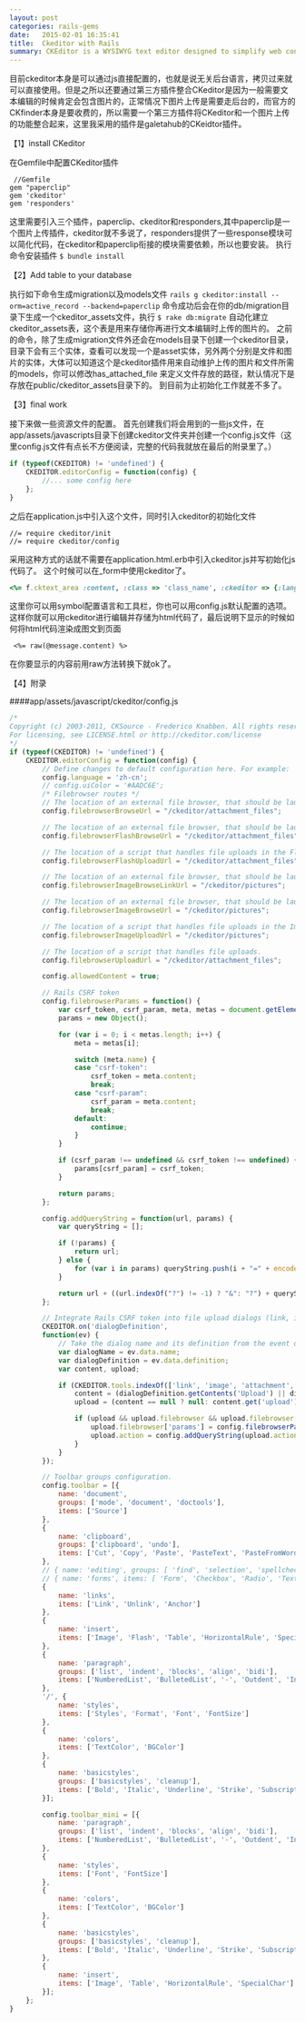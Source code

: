 ```yaml
---
layout: post
categories: rails-gems
date:   2015-02-01 16:35:41
title:  Ckeditor with Rails
summary: CKEditor is a WYSIWYG text editor designed to simplify web content creation. It brings common word processing features directly to your web pages. 
---
```

目前ckeditor本身是可以通过js直接配置的，也就是说无关后台语言，拷贝过来就可以直接使用。但是之所以还要通过第三方插件整合CKeditor是因为一般需要文本编辑的时候肯定会包含图片的，正常情况下图片上传是需要走后台的，而官方的CKfinder本身是要收费的，所以需要一个第三方插件将CKeditor和一个图片上传的功能整合起来，这里我采用的插件是galetahub的CKeidtor插件。

【1】install CKeditor

在Gemfile中配置CKeditor插件

	 //Gemfile
	gem "paperclip"
	gem 'ckeditor'
	gem 'responders'
这里需要引入三个插件，paperclip、ckeditor和responders,其中paperclip是一个图片上传插件，ckeditor就不多说了，responders提供了一些response模块可以简化代码，在ckeditor和paperclip衔接的模块需要依赖，所以也要安装。
执行命令安装插件
`$ bundle install`

【2】Add table to your database

执行如下命令生成migration以及models文件
`rails g ckeditor:install --orm=active_record --backend=paperclip`
命令成功后会在你的db/migration目录下生成一个ckeditor_assets文件，执行
`$ rake db:migrate`
		自动化建立ckeditor_assets表，这个表是用来存储你再进行文本编辑时上传的图片的。
		之前的命令，除了生成migration文件外还会在models目录下创建一个ckeditor目录，目录下会有三个实体，查看可以发现一个是asset实体，另外两个分别是文件和图片的实体，大体可以知道这个是ckeditor插件用来自动维护上传的图片和文件所需的models，你可以修改has_attached_file 来定义文件存放的路径，默认情况下是存放在public/ckeditor_assets目录下的。
到目前为止初始化工作就差不多了。

【3】final work

接下来做一些资源文件的配置。
首先创建我们将会用到的一些js文件，在app/assets/javascripts目录下创建ckeditor文件夹并创建一个config.js文件（这里config.js文件有点长不方便阅读，完整的代码我就放在最后的附录里了。）

```javascript
if (typeof(CKEDITOR) != 'undefined') {
    CKEDITOR.editorConfig = function(config) { 
		//... some config here
	};
}
```

之后在application.js中引入这个文件，同时引入ckeditor的初始化文件
```
//= require ckeditor/init
//= require ckeditor/config
```
采用这种方式的话就不需要在application.html.erb中引入ckeditor.js并写初始化js代码了。
这个时候可以在_form中使用ckeditor了。

```ruby
<%= f.cktext_area :content, :class => 'class_name', :ckeditor => {:language => 'zh-cn', :toolbar => 'Full' } 
```
这里你可以用symbol配置语言和工具栏，你也可以用config.js默认配置的选项。
这样你就可以用ckeditor进行编辑并存储为html代码了，最后说明下显示的时候如何将html代码渲染成图文到页面
```rails
 <%= raw(@message.content) %>
```
在你要显示的内容前用raw方法转换下就ok了。

【4】附录

####app/assets/javascript/ckeditor/config.js

```javascript
/*
Copyright (c) 2003-2011, CKSource - Frederico Knabben. All rights reserved.
For licensing, see LICENSE.html or http://ckeditor.com/license
*/
if (typeof(CKEDITOR) != 'undefined') {
    CKEDITOR.editorConfig = function(config) {
        // Define changes to default configuration here. For example:
        config.language = 'zh-cn';
        // config.uiColor = '#AADC6E';
        /* Filebrowser routes */
        // The location of an external file browser, that should be launched when "Browse Server" button is pressed.
        config.filebrowserBrowseUrl = "/ckeditor/attachment_files";

        // The location of an external file browser, that should be launched when "Browse Server" button is pressed in the Flash dialog.
        config.filebrowserFlashBrowseUrl = "/ckeditor/attachment_files";

        // The location of a script that handles file uploads in the Flash dialog.
        config.filebrowserFlashUploadUrl = "/ckeditor/attachment_files";

        // The location of an external file browser, that should be launched when "Browse Server" button is pressed in the Link tab of Image dialog.
        config.filebrowserImageBrowseLinkUrl = "/ckeditor/pictures";

        // The location of an external file browser, that should be launched when "Browse Server" button is pressed in the Image dialog.
        config.filebrowserImageBrowseUrl = "/ckeditor/pictures";

        // The location of a script that handles file uploads in the Image dialog.
        config.filebrowserImageUploadUrl = "/ckeditor/pictures";

        // The location of a script that handles file uploads.
        config.filebrowserUploadUrl = "/ckeditor/attachment_files";

        config.allowedContent = true;

        // Rails CSRF token
        config.filebrowserParams = function() {
            var csrf_token, csrf_param, meta, metas = document.getElementsByTagName('meta'),
            params = new Object();

            for (var i = 0; i < metas.length; i++) {
                meta = metas[i];

                switch (meta.name) {
                case "csrf-token":
                    csrf_token = meta.content;
                    break;
                case "csrf-param":
                    csrf_param = meta.content;
                    break;
                default:
                    continue;
                }
            }

            if (csrf_param !== undefined && csrf_token !== undefined) {
                params[csrf_param] = csrf_token;
            }

            return params;
        };

        config.addQueryString = function(url, params) {
            var queryString = [];

            if (!params) {
                return url;
            } else {
                for (var i in params) queryString.push(i + "=" + encodeURIComponent(params[i]));
            }

            return url + ((url.indexOf("?") != -1) ? "&": "?") + queryString.join("&");
        };

        // Integrate Rails CSRF token into file upload dialogs (link, image, attachment and flash)
        CKEDITOR.on('dialogDefinition',
        function(ev) {
            // Take the dialog name and its definition from the event data.
            var dialogName = ev.data.name;
            var dialogDefinition = ev.data.definition;
            var content, upload;

            if (CKEDITOR.tools.indexOf(['link', 'image', 'attachment', 'flash'], dialogName) > -1) {
                content = (dialogDefinition.getContents('Upload') || dialogDefinition.getContents('upload'));
                upload = (content == null ? null: content.get('upload'));

                if (upload && upload.filebrowser && upload.filebrowser['params'] === undefined) {
                    upload.filebrowser['params'] = config.filebrowserParams();
                    upload.action = config.addQueryString(upload.action, upload.filebrowser['params']);
                }
            }
        });

        // Toolbar groups configuration.
        config.toolbar = [{
            name: 'document',
            groups: ['mode', 'document', 'doctools'],
            items: ['Source']
        },
        {
            name: 'clipboard',
            groups: ['clipboard', 'undo'],
            items: ['Cut', 'Copy', 'Paste', 'PasteText', 'PasteFromWord', '-', 'Undo', 'Redo']
        },
        // { name: 'editing', groups: [ 'find', 'selection', 'spellchecker' ], items: [ 'Find', 'Replace', '-', 'SelectAll', '-', 'Scayt' ] },
        // { name: 'forms', items: [ 'Form', 'Checkbox', 'Radio', 'TextField', 'Textarea', 'Select', 'Button', 'ImageButton', 'HiddenField' ] },
        {
            name: 'links',
            items: ['Link', 'Unlink', 'Anchor']
        },
        {
            name: 'insert',
            items: ['Image', 'Flash', 'Table', 'HorizontalRule', 'SpecialChar']
        },
        {
            name: 'paragraph',
            groups: ['list', 'indent', 'blocks', 'align', 'bidi'],
            items: ['NumberedList', 'BulletedList', '-', 'Outdent', 'Indent', '-', 'Blockquote', 'CreateDiv', '-', 'JustifyLeft', 'JustifyCenter', 'JustifyRight', 'JustifyBlock']
        },
        '/', {
            name: 'styles',
            items: ['Styles', 'Format', 'Font', 'FontSize']
        },
        {
            name: 'colors',
            items: ['TextColor', 'BGColor']
        },
        {
            name: 'basicstyles',
            groups: ['basicstyles', 'cleanup'],
            items: ['Bold', 'Italic', 'Underline', 'Strike', 'Subscript', 'Superscript', '-', 'RemoveFormat']
        }];

        config.toolbar_mini = [{
            name: 'paragraph',
            groups: ['list', 'indent', 'blocks', 'align', 'bidi'],
            items: ['NumberedList', 'BulletedList', '-', 'Outdent', 'Indent', '-', 'Blockquote', 'CreateDiv', '-', 'JustifyLeft', 'JustifyCenter', 'JustifyRight', 'JustifyBlock']
        },
        {
            name: 'styles',
            items: ['Font', 'FontSize']
        },
        {
            name: 'colors',
            items: ['TextColor', 'BGColor']
        },
        {
            name: 'basicstyles',
            groups: ['basicstyles', 'cleanup'],
            items: ['Bold', 'Italic', 'Underline', 'Strike', 'Subscript', 'Superscript', '-', 'RemoveFormat']
        },
        {
            name: 'insert',
            items: ['Image', 'Table', 'HorizontalRule', 'SpecialChar']
        }];
    };
}
```